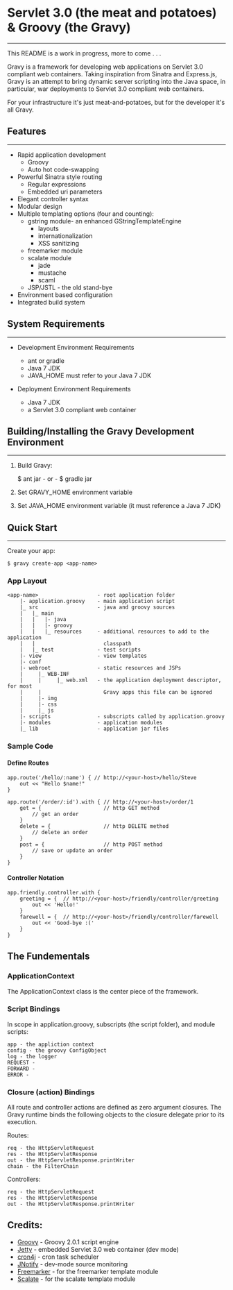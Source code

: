 
Servlet 3.0 (the meat and potatoes) & Groovy (the Gravy)
===
***

This README is a work in progress, more to come . . .

Gravy is a framework for developing web applications on Servlet 3.0 compliant web containers.  Taking inspiration from Sinatra and Express.js, Gravy is an attempt to bring dynamic server scripting into the Java space, in particular, war deployments to Servlet 3.0 compliant web containers.

For your infrastructure it's just meat-and-potatoes, but for the developer it's all Gravy.


## Features
***
* Rapid application development
	* Groovy
	* Auto hot code-swapping
* Powerful Sinatra style routing 
	* Regular expressions
	* Embedded uri parameters
* Elegant controller syntax
* Modular design
* Multiple templating options (four and counting):
	* gstring module- an enhanced GStringTemplateEngine
		* layouts
		* internationalization
		* XSS sanitizing
	* freemarker module
	* scalate module 
		* jade
		* mustache
		* scaml
	* JSP/JSTL - the old stand-bye
* Environment based configuration
* Integrated build system

## System Requirements
***
* Development Environment Requirements
	* ant or gradle
	* Java 7 JDK
	* JAVA_HOME must refer to your Java 7 JDK

* Deployment Environment Requirements
	* Java 7 JDK
	* a Servlet 3.0 compliant web container

## Building/Installing the Gravy Development Environment
***

1.	Build Gravy:

	$ ant jar - or - $ gradle jar

2. Set GRAVY_HOME environment variable

3. Set JAVA_HOME environment variable (it must reference a Java 7 JDK)

## Quick Start
***

Create your app:

	$ gravy create-app <app-name>

### App Layout

	<app-name>                   - root application folder
	    |- application.groovy    - main application script
	    |_ src                   - java and groovy sources   
	    |   |_ main
	    |   |   |- java
	    |   |   |- groovy
	    |   |   |_ resources     - additional resources to add to the application 
	    |   |                      classpath
	    |   |_ test              - test scripts
	    |- view                  - view templates
	    |- conf
	    |- webroot               - static resources and JSPs
	    |     |_ WEB-INF         
	    |     |     |_ web.xml   - the application deployment descriptor, for most
	    |     |                    Gravy apps this file can be ignored
	    |     |- img
	    |     |- css
	    |     |_ js 
	    |- scripts               - subscripts called by application.groovy              
	    |- modules               - application modules 
	    |_ lib                   - application jar files

### Sample Code

#### Define Routes

	app.route('/hello/:name') { // http://<your-host>/hello/Steve
		out << "Hello $name!"
	}

	app.route('/order/:id').with { // http://<your-host>/order/1
		get = {                    // http GET method
			// get an order
		}
		delete = {                 // http DELETE method
			// delete an order
		}
		post = {                   // http POST method
			// save or update an order
		}
	}

#### Controller Notation

	app.friendly.controller.with {
		greeting = {  // http://<your-host>/friendly/controller/greeting
			out << 'Hello!'
		}
		farewell = {  // http://<your-host>/friendly/controller/farewell
			out << 'Good-bye :('
		} 
	}


## The Fundementals

### ApplicationContext

The ApplicationContext class is the center piece of the framework.

### Script Bindings

In scope in application.groovy, subscripts (the script folder), and module scripts:

	app - the appliction context
	config - the groovy ConfigObject 
	log - the logger
	REQUEST -
	FORWARD -
	ERROR - 

### Closure (action) Bindings

All route and controller actions are defined as zero argument closures.  The Gravy runtime binds the following objects to the closure delegate prior to its execution.

Routes:

	req - the HttpServletRequest
	res - the HttpServletResponse
	out - the HttpServletResponse.printWriter
	chain - the FilterChain

Controllers:

	req - the HttpServletRequest
	res - the HttpServletResponse
	out - the HttpServletResponse.printWriter


## Credits:
* [Groovy](http://groovy.codehaus.org/) - Groovy 2.0.1 script engine
* [Jetty](http://www.eclipse.org/jetty/) - embedded Servlet 3.0 web container (dev mode)
* [cron4j](http://www.sauronsoftware.it/projects/cron4j/) - cron task scheduler
* [JNotify](http://jnotify.sourceforge.net/) - dev-mode source monitoring
* [Freemarker](http://freemarker.sourceforge.net/) - for the freemarker template module
* [Scalate](http://scalate.fusesource.org/) - for the scalate template module